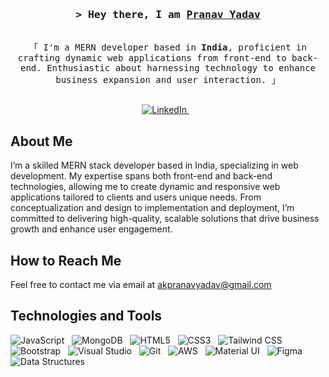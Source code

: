 <!-- Intro -->
<h3 align="center">
  <samp>&gt; Hey there, I am
    <b><a target="_blank" href="www.linkedin.com/in/pranav-yadav-b69192298">Pranav Yadav</a></b>
  </samp>
</h3>

<p align="center">
  <samp>
    <br>
    「 I'm a MERN developer based in <b>India</b>, proficient in crafting dynamic web applications from front-end to back-end. Enthusiastic about harnessing technology to enhance business expansion and user interaction. 」
    <br><br>
  </samp>
</p>

<p align="center">
  <a href="www.linkedin.com/in/pranav-yadav-b69192298" target="_blank">
    <img src="https://img.shields.io/badge/LinkedIn-0077B5?style=for-the-badge&logo=linkedin&logoColor=white" alt="LinkedIn" />
  </a>&nbsp;&nbsp;
</p>

<!-- About Section -->
## About Me

<p>  
   I’m a skilled MERN stack developer based in India, specializing in web development. My expertise spans both front-end and back-end technologies, allowing me to create dynamic and responsive web applications tailored to clients and users unique needs. From conceptualization and design to implementation and deployment, I’m committed to delivering high-quality, scalable solutions that drive business growth and enhance user engagement.
</p>

<!-- Contact Information -->
## How to Reach Me

<p>
  Feel free to contact me via email at <a href="mailto:akpranavyadav@gmail.com">akpranavyadav@gmail.com</a>
</p>

<!-- Technologies and Tools -->
## Technologies and Tools

<p>
  <img src="https://img.shields.io/badge/Javascript-F0DB4F?style=for-the-badge&labelColor=black&logo=javascript&logoColor=F0DB4F" alt="JavaScript" />&nbsp;&nbsp;
<!--   <img src="https://img.shields.io/badge/-React-61DBFB?style=for-the-badge&labelColor=black&logo=react&logoColor=61DBFB" alt="React" />&nbsp;&nbsp; -->
<!--   <img src="https://img.shields.io/badge/postgres-%23316192.svg?style=for-the-badge&logo=postgresql&logoColor=white" alt="PostgreSQL" />&nbsp;&nbsp; -->
  <img src="https://img.shields.io/badge/MongoDB-4EA94B?style=for-the-badge&logo=mongodb&logoColor=white" alt="MongoDB" />&nbsp;&nbsp;
  <img src="https://img.shields.io/badge/HTML5-E34F26?style=for-the-badge&logo=html5&logoColor=white" alt="HTML5" />&nbsp;&nbsp;
  <img src="https://img.shields.io/badge/CSS3-1572B6?style=for-the-badge&logo=css3&logoColor=white" alt="CSS3" />&nbsp;&nbsp;
  <img src="https://img.shields.io/badge/Tailwind_CSS-092749?style=for-the-badge&logo=tailwindcss&logoColor=06B6D4&labelColor=000000" alt="Tailwind CSS" />&nbsp;&nbsp;
  <img src="https://img.shields.io/badge/Bootstrap-563D7C?style=for-the-badge&logo=bootstrap&logoColor=white" alt="Bootstrap" />&nbsp;&nbsp;
<!--   <img src="https://img.shields.io/badge/Redux-593D88?style=for-the-badge&logo=redux&logoColor=white" alt="Redux" />&nbsp;&nbsp; -->
  <img src="https://img.shields.io/badge/Visual_Studio-0078d7?style=for-the-badge&logo=visual%20studio&logoColor=white" alt="Visual Studio" />&nbsp;&nbsp;
  <img src="https://img.shields.io/badge/Git-F05032?style=for-the-badge&logo=git&logoColor=white" alt="Git" />&nbsp;&nbsp;
  <img src="https://img.shields.io/badge/AWS-%23FF9900.svg?style=for-the-badge&logo=amazon-aws&logoColor=white" alt="AWS" />&nbsp;&nbsp;
<!--   <img src="https://img.shields.io/badge/docker-%230db7ed.svg?style=for-the-badge&logo=docker&logoColor=white" alt="Docker" />&nbsp;&nbsp; -->
<!--   <img src="https://img.shields.io/badge/Kubernetes-326CE5?style=for-the-badge&logo=kubernetes&logoColor=white" alt="Kubernetes" />&nbsp;&nbsp; -->
  <img src="https://img.shields.io/badge/Material_UI-0081CB?style=for-the-badge&logo=material-ui&logoColor=white" alt="Material UI" />&nbsp;&nbsp;
  <img src="https://img.shields.io/badge/Figma-F24E1E?style=for-the-badge&logo=figma&logoColor=white" alt="Figma" />&nbsp;&nbsp;
<!--   <img src="https://img.shields.io/badge/Draw_SQL-000000?style=for-the-badge&logo=sql&logoColor=white" alt="Draw SQL" />&nbsp;&nbsp; -->
  <img src="https://img.shields.io/badge/Data_Structures-006400?style=for-the-badge" alt="Data Structures" />&nbsp;&nbsp;
<!--   <img src="https://img.shields.io/badge/WebSocket-4E4E4E?style=for-the-badge&logo=websocket&logoColor=white" alt="WebSocket" />&nbsp;&nbsp; -->
</p>
</p>
